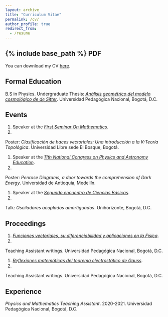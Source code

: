 ```yaml
---
layout: archive
title: "Curriculum Vitae"
permalink: /cv/
author_profile: true
redirect_from:
  - /resume
---
```


{% include base_path %}
PDF
------
You can download my CV [here](/files/CV.pdf).

Formal Education
------
B.S in Physics.
Undergraduate Thesis: [<i>Análisis geométrico del modelo cosmológico de de Sitter</i>](/publication/2022-11-01).
Universidad Pedagógica Nacional, Bogotá, D.C.

Events
------
1. Speaker at the [<i>First Seminar On Mathematics</i>](https://seinfismat.github.io/fsom/).
2022.
Poster: <i>Clasificación de haces vectoriales: Una introducción a la K-Teoría Topológica</i>.
Universidad Libre sede El Bosque, Bogotá.

1. Speaker at the [<i>11th National Congress on Physics and Astronomy Education</i>](https://revistas.udistrital.edu.co/index.php/GDLA/pubant).
2022.
Poster: <i>Penrose Diagrams, a door towards the comprehension of Dark Energy</i>.
Universidad de Antioquia, Medellín.

1. Speaker at the [<i>Segundo encuentro de Ciencias Básicas</i>](https://unihorizonte.edu.co/wp-content/uploads/2022/11/Prueba1-Revista-Teckne-1-2017-Final-1_compressed.pdf).
2017.
Talk: <i>Osciladores acoplados amortiguados</i>.
Unihorizonte, Bogotá, D.C.

Proceedings
------
1. [<i>Funciones vectoriales, su diferenciabilidad y aplicaciones en la Física</i>](https://www.researchgate.net/publication/352909467_Funciones_vectoriales_su_diferenciabilidad_y_aplicaciones_en_la_Fisica).
2021.
Teaching Assistant writings.
Universidad Pedagógica Nacional, Bogotá, D.C.

1. [<i>Reflexiones matemáticas del teorema electrostático de Gauss</i>](https://www.researchgate.net/publication/352909651_Reflexiones_matematicas_del_teorema_electrostatico_de_Gauss).
2021.
Teaching Assistant writings.
Universidad Pedagógica Nacional, Bogotá, D.C.

Experience
------
<i>Physics and Mathematics Teaching Assistant</i>.
2020-2021.
Universidad Pedagógica Nacional, Bogotá, D.C.


